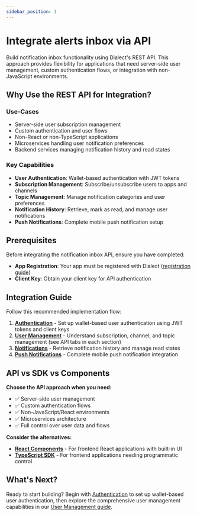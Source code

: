 ```yaml
---
sidebar_position: 1
---
```


# Integrate alerts inbox via API

Build notification inbox functionality using Dialect's REST API. This approach provides flexibility for applications that need server-side user management, custom authentication flows, or integration with non-JavaScript environments.

## Why Use the REST API for Integration?

### Use-Cases
- Server-side user subscription management
- Custom authentication and user flows
- Non-React or non-TypeScript applications
- Microservices handling user notification preferences
- Backend services managing notification history and read states

### Key Capabilities
- **User Authentication**: Wallet-based authentication with JWT tokens
- **Subscription Management**: Subscribe/unsubscribe users to apps and channels
- **Topic Management**: Manage notification categories and user preferences
- **Notification History**: Retrieve, mark as read, and manage user notifications
- **Push Notifications**: Complete mobile push notification setup

## Prerequisites

Before integrating the notification inbox API, ensure you have completed:

- **App Registration**: Your app must be registered with Dialect ([registration guide](../../setup/register-app.md))
- **Client Key**: Obtain your client key for API authentication

## Integration Guide

Follow this recommended implementation flow:

1. **[Authentication](./authentication.md)** - Set up wallet-based user authentication using JWT tokens and client keys
2. **[User Management](../user-management.md)** - Understand subscription, channel, and topic management (see API tabs in each section)
3. **[Notifications](./notifications.md)** - Retrieve notification history and manage read states
4. **[Push Notifications](./push-notifications.md)** - Complete mobile push notification integration

## API vs SDK vs Components

**Choose the API approach when you need:**
- ✅ Server-side user management
- ✅ Custom authentication flows
- ✅ Non-JavaScript/React environments
- ✅ Microservices architecture
- ✅ Full control over user data and flows

**Consider the alternatives:**
- **[React Components](../sdk/index.md)** - For frontend React applications with built-in UI
- **[TypeScript SDK](../sdk/index.md)** - For frontend applications needing programmatic control


## What's Next?

Ready to start building? Begin with [Authentication](./authentication.md) to set up wallet-based user authentication, then explore the comprehensive user management capabilities in our [User Management guide](../user-management.md).